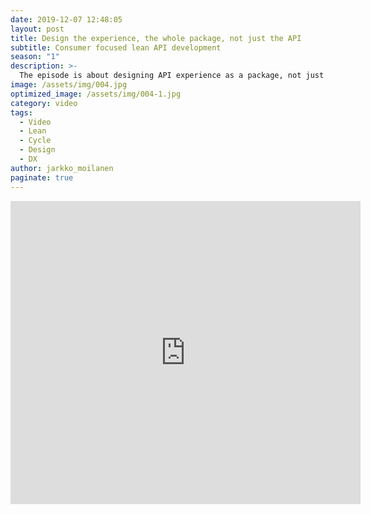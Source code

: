 ```yaml
---
date: 2019-12-07 12:48:05
layout: post
title: Design the experience, the whole package, not just the API
subtitle: Consumer focused lean API development
season: "1"
description: >-
  The episode is about designing API experience as a package, not just designing an API. Model is drawn from experience gained in developing agile and lean API development model for Platform of Trust.
image: /assets/img/004.jpg
optimized_image: /assets/img/004-1.jpg
category: video
tags:
  - Video
  - Lean
  - Cycle
  - Design
  - DX
author: jarkko_moilanen
paginate: true
---
```


<iframe width="560" height="485" src="https://www.youtube.com/embed/yUHgEBPs_tc" frameborder="0" allow="accelerometer; autoplay; encrypted-media; gyroscope; picture-in-picture" allowfullscreen></iframe>
